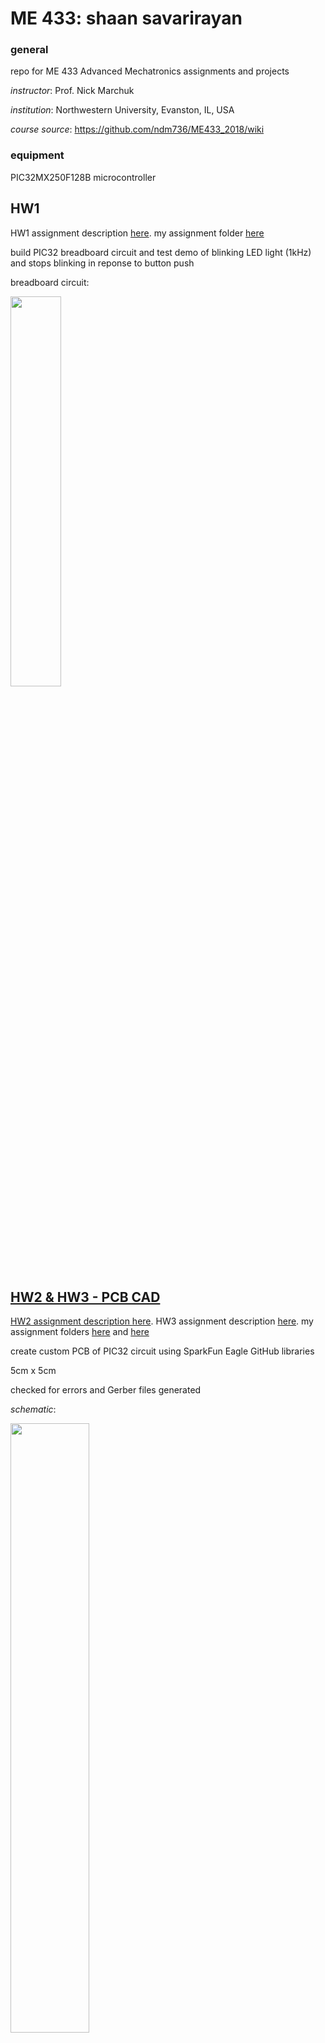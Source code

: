 # ME 433: shaan savarirayan

### general

repo for ME 433 Advanced Mechatronics assignments and projects

*instructor*: Prof. Nick Marchuk

*institution*: Northwestern University, Evanston, IL, USA

*course source*: https://github.com/ndm736/ME433_2018/wiki

### equipment

PIC32MX250F128B microcontroller

## HW1

HW1 assignment description [here](https://github.com/ndm736/ME433_2018/wiki/HW1). my assignment folder [here](https://github.com/shanexavier313/shaansavarirayan_ME433/tree/master/HW1)

build PIC32 breadboard circuit and test demo of blinking LED light (1kHz) and stops blinking in reponse to button push

breadboard circuit:

<a href="url"><img src="https://github.com/shanexavier313/shaansavarirayan_ME433/blob/master/HW1/pic32%20circuit.jpg" height = "40%" width = "40%">

## HW2 & HW3 - PCB CAD

HW2 assignment description [here](https://github.com/ndm736/ME433_2018/wiki/HW2). HW3 assignment description [here](https://github.com/ndm736/ME433_2018/wiki/HW3). my assignment folders [here](https://github.com/shanexavier313/shaansavarirayan_ME433/tree/master/HW2) and [here](https://github.com/shanexavier313/shaansavarirayan_ME433/tree/master/HW3)

create custom PCB of PIC32 circuit using SparkFun Eagle GitHub libraries

5cm x 5cm

checked for errors and Gerber files generated

*schematic*:

<a href="url"><img src="https://github.com/shanexavier313/shaansavarirayan_ME433/blob/master/HW3/pic32%20schematic.png" height = "50%" width = "50%">
  
*board*:

<a href="url"><img src="https://github.com/shanexavier313/shaansavarirayan_ME433/blob/master/HW3/pic32%20board.png">

## HW4 - SPI DAC

HW4 assignment description [here](https://github.com/ndm736/ME433_2018/wiki/HW4). my assignment folder [here](https://github.com/shanexavier313/shaansavarirayan_ME433/tree/master/HW4)

connect PIC32 to DAC (the [MCP4902](http://ww1.microchip.com/downloads/en/DeviceDoc/22250A.pdf)) and run a test demo

<a href="url"><img src="https://github.com/shanexavier313/shaansavarirayan_ME433/blob/master/HW4/SPI%20schematic.png" height = "70%" width = "70%">

## HW5 - I2C pin expander

HW5 assignment description [here](https://github.com/ndm736/ME433_2018/wiki/HW5). my assignment folder [here](https://github.com/shanexavier313/shaansavarirayan_ME433/tree/master/HW5)

connect PIC32 to [MCP23008 I/O expander](http://ww1.microchip.com/downloads/en/DeviceDoc/21919e.pdf) and run a test demo

<a href="url"><img src="https://github.com/shanexavier313/shaansavarirayan_ME433/blob/master/HW5/I2C%20schematic.png" height = "70%" width = "70%">

## HW6 - LCD printing

HW6 assignment description [here](https://github.com/ndm736/ME433_2018/wiki/HW6). my assignment folder [here](https://github.com/shanexavier313/shaansavarirayan_ME433/tree/master/HW6)

use SPI to communicate with this [128 x 160 pixel TFT LCD](https://www.aliexpress.com/item/Free-Shipping-1-8-inch-TFT-touch-LCD-Module-LCD-Screen-Module-SPI-serial-51-drivers/32263827143.html)

video demo [here](https://github.com/shanexavier313/shaansavarirayan_ME433/blob/master/HW6/LCD_Hello%20World!.mp4) (mp4 download required)

## HW7 - LCD control with IMU

HW7 assignment description [here](https://github.com/ndm736/ME433_2018/wiki/HW7). my assignment folder [here](https://github.com/shanexavier313/shaansavarirayan_ME433/tree/master/HW7)

control a flowing bars in x and y directions on LCD screen by rotating [LSM6DS33 Polulu breakout board](https://www.pololu.com/product/2736), with I2C connection

video demo [here](https://github.com/shanexavier313/shaansavarirayan_ME433/blob/master/HW7/IMU_accelerometer.mp4) (mp4 download required)

## HW8 - MPLABX Harmony 

HW8 assignment description [here](https://github.com/ndm736/ME433_2018/wiki/HW8). my assignment folder [here](https://github.com/shanexavier313/shaansavarirayan_ME433/tree/master/HW8)

Implement HW7 using Harmony in MPLABX

## HW9 - USB communication between PIC & PC

HW9 assignment description [here](https://github.com/ndm736/ME433_2018/wiki/HW8). my assignment folder [here](https://github.com/shanexavier313/shaansavarirayan_ME433/tree/master/HW9)

## HW10 - MAF, IIR, FIR low pass filtering

HW10 assignment description [here](https://github.com/ndm736/ME433_2018/wiki/HW10). my assignment folder [here](https://github.com/shanexavier313/shaansavarirayan_ME433/tree/master/HW10)

## HW11 - HID USB Mouse

HW11 assignment description [here](https://github.com/ndm736/ME433_2018/wiki/HW11). my assignment folder [here](https://github.com/shanexavier313/shaansavarirayan_ME433/tree/master/HW11)

## HW12 - "Hello World!" Android App

HW12 assignment description [here](https://github.com/ndm736/ME433_2018/wiki/HW12). my assignment folder [here](https://github.com/shanexavier313/shaansavarirayan_ME433/tree/master/HW12)

## HW13 - Color Recognition Android App

HW13 assignment description [here](https://github.com/ndm736/ME433_2018/wiki/HW13). my assignment folder [here](https://github.com/shanexavier313/shaansavarirayan_ME433/tree/master/HW13)

## HW14 - USB communication between Android and PIC

HW14 assignment description [here](https://github.com/ndm736/ME433_2018/wiki/HW13). my assignment folder [here](https://github.com/shanexavier313/shaansavarirayan_ME433/tree/master/HW14)

## Final Project

### description

design and build a laser cut/3d printed robot car that can follow rainbow road on the map below using a PIC32 for motor control and an Android phone camera for image processing

### map:

![alt text](https://github.com/shanexavier313/shaansavarirayan_ME433/blob/master/HW18/techCup2018.png)

### car body (SolidWorks)

![alt text](https://github.com/shanexavier313/shaansavarirayan_ME433/blob/master/HW15/car%20base.jpg)

### wheels (OnShape)

![alt text](https://github.com/shanexavier313/shaansavarirayan_ME433/blob/master/HW15/wheel.JPG)

### final car

### video demo








